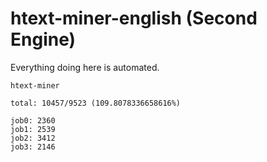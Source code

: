 # htext-miner-english (Second Engine)

Everything doing here is automated.

```
htext-miner

total: 10457/9523 (109.8078336658616%)

job0: 2360
job1: 2539
job2: 3412
job3: 2146
```